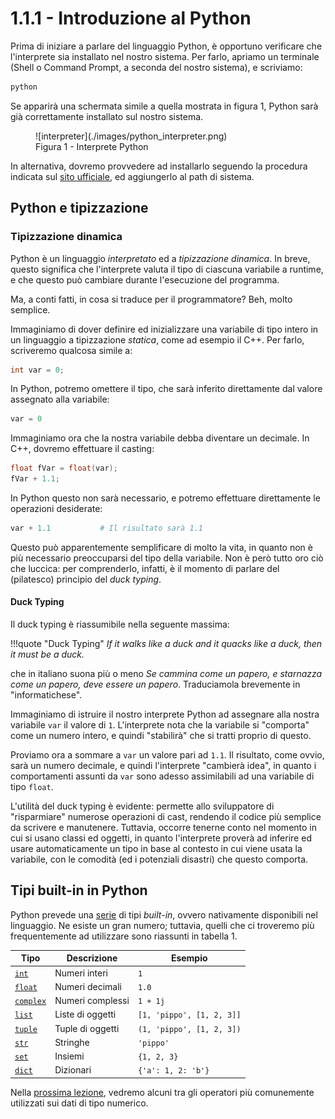 # 1.1.1 - Introduzione al Python

Prima di iniziare a parlare del linguaggio Python, è opportuno verificare che l'interprete sia installato nel nostro sistema. Per farlo, apriamo un terminale (Shell o Command Prompt, a seconda del nostro sistema), e scriviamo:

```sh
python
```

Se apparirà una schermata simile a quella mostrata in figura 1, Python sarà già correttamente installato sul nostro sistema.

<figure markdown>
  ![interpreter](./images/python_interpreter.png)
  <figcaption>Figura 1 - Interprete Python</figcaption>
</figure>

In alternativa, dovremo provvedere ad installarlo seguendo la procedura indicata sul [sito ufficiale](https://www.python.org/), ed aggiungerlo al path di sistema.

## Python e tipizzazione

### Tipizzazione dinamica

Python è un linguaggio *interpretato* ed a *tipizzazione dinamica*. In breve, questo significa che l'interprete valuta il tipo di ciascuna variabile a runtime, e che questo può cambiare durante l'esecuzione del programma.

Ma, a conti fatti, in cosa si traduce per il programmatore? Beh, molto semplice.

Immaginiamo di dover definire ed inizializzare una variabile di tipo intero in un linguaggio a tipizzazione *statica*, come ad esempio il C++. Per farlo, scriveremo qualcosa simile a:

```c++
int var = 0;
```

In Python, potremo omettere il tipo, che sarà inferito direttamente dal valore assegnato alla variabile:

```py
var = 0
```

Immaginiamo ora che la nostra variabile debba diventare un decimale. In C++, dovremo effettuare il casting:

```c++
float fVar = float(var);
fVar + 1.1;
```

In Python questo non sarà necessario, e potremo effettuare direttamente le operazioni desiderate:

```py
var + 1.1			# Il risultato sarà 1.1
```

Questo può apparentemente semplificare di molto la vita, in quanto non è più necessario preoccuparsi del tipo della variabile. Non è però tutto oro ciò che luccica: per comprenderlo, infatti, è il momento di parlare del (pilatesco) principio del *duck typing*.

#### Duck Typing

Il duck typing è riassumibile nella seguente massima:

!!!quote "Duck Typing"
	*If it walks like a duck and it quacks like a duck, then it must be a duck.*

che in italiano suona più o meno *Se cammina come un papero, e starnazza come un papero, deve essere un papero*. Traduciamola brevemente in "informatichese". 

Immaginiamo di istruire il nostro interprete Python ad assegnare alla nostra variabile `var` il valore di `1`. L'interprete nota che la variabile si "comporta" come un numero intero, e quindi "stabilirà" che si tratti proprio di questo.

Proviamo ora a sommare a `var` un valore pari ad `1.1`. Il risultato, come ovvio, sarà un numero decimale, e quindi l'interprete "cambierà idea", in quanto i comportamenti assunti da `var` sono adesso assimilabili ad una variabile di tipo `float`.

L'utilità del duck typing è evidente: permette allo sviluppatore di "risparmiare" numerose operazioni di cast, rendendo il codice più semplice da scrivere e manutenere. Tuttavia, occorre tenerne conto nel momento in cui si usano classi ed oggetti, in quanto l'interprete proverà ad inferire ed usare automaticamente un tipo in base al contesto in cui viene usata la variabile, con le comodità (ed i potenziali disastri) che questo comporta.

## Tipi built-in in Python

Python prevede una [serie](https://docs.python.org/3/library/stdtypes.html) di tipi *built-in*, ovvero nativamente disponibili nel linguaggio. Ne esiste un gran numero; tuttavia, quelli che ci troveremo più frequentemente ad utilizzare sono riassunti in tabella 1.

| Tipo | Descrizione | Esempio |
| ---- | ----------- | ------- |
| [`int`](https://docs.python.org/3/library/functions.html#int) | Numeri interi | `1` |
| [`float`](https://docs.python.org/3/library/functions.html#float) | Numeri decimali | `1.0` |
| [`complex`](https://docs.python.org/3/library/functions.html#complex) | Numeri complessi | `1 + 1j` |
| [`list`](https://docs.python.org/3/library/stdtypes.html#list) | Liste di oggetti | `[1, 'pippo', [1, 2, 3]]` |
| [`tuple`](https://docs.python.org/3/library/stdtypes.html#tuple) | Tuple di oggetti | `(1, 'pippo', [1, 2, 3])` |
| [`str`](https://docs.python.org/3/library/stdtypes.html#str) | Stringhe | `'pippo'` |
| [`set`](https://docs.python.org/3/library/stdtypes.html#set) | Insiemi | `{1, 2, 3}` |
| [`dict`](https://docs.python.org/3/library/stdtypes.html#dict) | Dizionari | `{'a': 1, 2: 'b'}` |

Nella [prossima lezione](./02_operators.md), vedremo alcuni tra gli operatori più comunemente utilizzati sui dati di tipo numerico.
